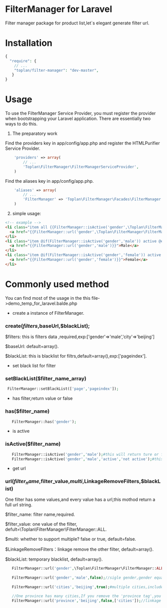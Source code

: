 # FilterManager for Laravel
Filter manager package for product list,let`s elegant generate filter url.

# Installation

```php
{
  "require": {
    // ...
    "toplan/filter-manager": "dev-master",
   }
}
```

# Usage

To use the FilterManager Service Provider, you must register the provider when bootstrapping your Laravel application. There are essentially two ways to do this.

1. The preparatory work 

Find the providers key in app/config/app.php and register the HTMLPurifier Service Provider.
```php
    'providers' => array(
        // ... 
        'Toplan\FilterManager\FilterManagerServiceProvider',
    )
```    
Find the aliases key in app/config/app.php.
```php
    'aliases' => array(
        // ...
        'FilterManager' => 'Toplan\FilterManager\Facades\FilterManager',
    )
```

2. simple usage:

```html
<!-- example -->
<li class="item all {{FilterManager::isActive('gender',\Toplan\FilterManager\FilterManager::ALL,'active','')}}">
  <a href="{{FilterManager::url('gender',\Toplan\FilterManager\FilterManager::ALL)}}">All</a>
</li>
<li class="item @if(FilterManager::isActive('gender','male')) active @endif">
  <a href="{{FilterManager::url('gender','male')}}">Male</a>
</li>
<li class="item @if(FilterManager::isActive('gender','female')) active @endif">
  <a href="{{FilterManager::url('gender','female')}}">Female</a>
</li>
```

# Commonly used method 
 You can find most of the usage in the this file->demo_temp_for_laravel.balde.php
 
 * create a instance of FilterManager.
 ### create($filters,$baseUrl,$blackList);
 
 $filters: this is filters data ,required,exp:['gender'=>'male','city'=>'beijing']
 
 $baseUrl: default=array().
 
 $blackList: this is blacklist for filtrs,default=array(),exp:['pageindex'].
 
 * set black list for filter
 ### setBlackList($filter_name_array)
 ```php
  FilterManager::setBlackList(['page','pageindex']);
 ```

 * has filter,return value or false
  ### has($filter_name)
 ```php
    FilterManager::has('gender');
 ```
 
 * is active
 ### isActive($filter_name)
 ```php
    FilterManager::isActive('gender','male');#this will return ture or false;
    FilterManager::isActive('gender','male','active','not active');#this will return 'active' or 'not active';
 ```
 
 * get url
 
 ### url($filter_name,$filter_value,$multi,$LinkageRemoveFilters,$blackList)

 One filter has some values,and every value has a url,this mothod return a full url string.

 $filter_name: filter name,required.
 
 $filter_value: one value of the filter, defult=\Toplan\FilterManager\FilterManager::ALL.
 
 $multi: whether to support multiple? false or true, default=false.
 
 $LinkageRemoveFilters：linkage remove the other filter, default=array().
 
 $blackList: temporary blacklist, default=array().
 
 ```php
    FilterManager::url('gender',\Toplan\FilterManager\FilterManager::ALL);//without gender
    
    FilterManager::url('gender','male',false);//sigle gender,gender equal 'male'
    
    FilterManager::url('cities','beijing',true);#multiple cities,include 'beijing' or remove 'beijing'
    
    //One province has many cities,If you remove the 'province tag',you should linkage remove the selected cities
    FilterManager::url('province','beijing',false,['cities']);//linkage remove selected cities
``` 
 
